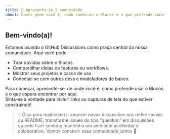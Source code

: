 ```yaml
---
title: 🤝 Apresente-se à comunidade
about: Conte quem você é, como conheceu o Blocos e o que pretende construir!
---
```


## Bem-vindo(a)!

Estamos usando o GitHub Discussions como praça central da nossa comunidade. Aqui você pode:

- Tirar dúvidas sobre o Blocos.
- Compartilhar ideias de features ou workflows.
- Mostrar seus projetos e casos de uso.
- Conectar-se com outros devs e modeladores de banco.

Para começar, apresente-se: de onde você é, como pretende usar o Blocos e o que espera encontrar por aqui.  
Sinta-se à vontade para incluir links ou capturas de tela do que estiver construindo!

> 💡 Dica para maintainers: anuncie novas discussões nas redes sociais ou README; transforme issues do tipo “question” em discussões quando fizer sentido; mantenha um ambiente acolhedor e colaborativo. Vamos construir essa comunidade juntos 💪
